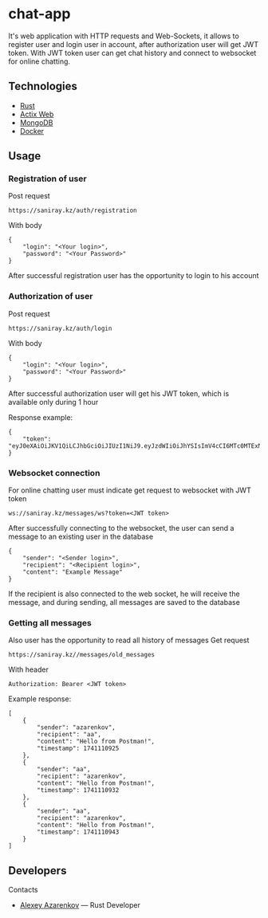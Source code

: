 # chat-app
It's web application with HTTP requests and Web-Sockets, it allows to register user and login user in account, after authorization user will get JWT token. With JWT token user can get chat history and connect to websocket for online chatting.

## Technologies
- [Rust](https://www.rust-lang.org/ru)
- [Actix Web](https://actix.rs/)
- [MongoDB](https://www.mongodb.com/)
- [Docker](https://www.docker.com/)

## Usage
### Registration of user
Post request

    https://saniray.kz/auth/registration
With body 

    {
        "login": "<Your login>",
        "password": "<Your Password>"
    }

After successful registration user has the opportunity to login to his account
### Authorization of user
Post request

    https://saniray.kz/auth/login
With body 

    {
        "login": "<Your login>",
        "password": "<Your Password>"
    }
After successful authorization user will get his JWT token, which is available only during 1 hour

Response example:

    {
        "token": "eyJ0eXAiOiJKV1QiLCJhbGciOiJIUzI1NiJ9.eyJzdWIiOiJhYSIsImV4cCI6MTc0MTExNDQ2Nn0.UehpmVybfx8HavHkPE0g_ZnssjJHWxkGcwBLUZcOPUM"
    }

### Websocket connection
For online chatting user must indicate get request to websocket with JWT token

    ws://saniray.kz/messages/ws?token=<JWT token>

After successfully connecting to the websocket, the user can send a message to an existing user in the database

    {
        "sender": "<Sender login>",
        "recipient": "<Recipient login>",
        "content": "Example Message"
    }

If the recipient is also connected to the web socket, he will receive the message, and during sending, all messages are saved to the database

### Getting all messages
Also user has the opportunity to read all history of messages
Get request

    https://saniray.kz//messages/old_messages

With header

    Authorization: Bearer <JWT token>
Example response:

    [
        {
            "sender": "azarenkov",
            "recipient": "aa",
            "content": "Hello from Postman!",
            "timestamp": 1741110925
        },
        {
            "sender": "aa",
            "recipient": "azarenkov",
            "content": "Hello from Postman!",
            "timestamp": 1741110932
        },
        {
            "sender": "aa",
            "recipient": "azarenkov",
            "content": "Hello from Postman!",
            "timestamp": 1741110943
        }
    ]




## Developers
Contacts
- [Alexey Azarenkov](https://t.me/azarenkov_alexey) — Rust Developer
